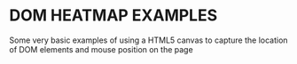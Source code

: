 # DOM HEATMAP EXAMPLES
Some very basic examples of using a HTML5 canvas to capture the location of DOM elements and mouse position on the page